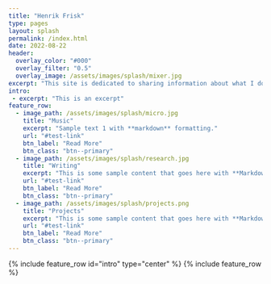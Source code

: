 ```yaml
---
title: "Henrik Frisk"
type: pages
layout: splash
permalink: /index.html
date: 2022-08-22
header:
  overlay_color: "#000"
  overlay_filter: "0.5"
  overlay_image: /assets/images/splash/mixer.jpg
excerpt: "This site is dedicated to sharing information about what I do as a musician, composer and researcher."
intro:
 - excerpt: "This is an excerpt"
feature_row:
  - image_path: /assets/images/splash/micro.jpg
    title: "Music"
    excerpt: "Sample text 1 with **markdown** formatting."
    url: "#test-link"
    btn_label: "Read More"
    btn_class: "btn--primary"
  - image_path: /assets/images/splash/research.jpg
    title: "Writing"
    excerpt: "This is some sample content that goes here with **Markdown** formatting."
    url: "#test-link"
    btn_label: "Read More"
    btn_class: "btn--primary"
  - image_path: /assets/images/splash/projects.png
    title: "Projects"
    excerpt: "This is some sample content that goes here with **Markdown** formatting."
    url: "#test-link"
    btn_label: "Read More"
    btn_class: "btn--primary"
---
```

{% include feature_row id="intro" type="center" %}
{% include feature_row %}

<!-- hi, this is index  -->
